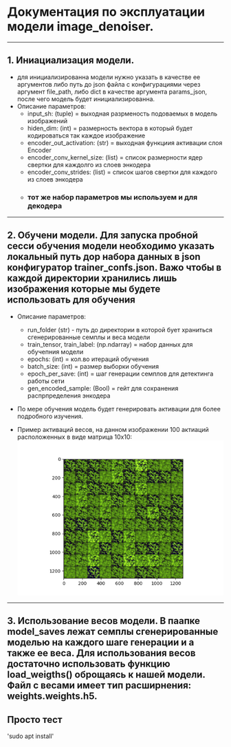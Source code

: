 # Документация по эксплуатации модели image_denoiser.

---
## 1. Иниациализация модели. 
- для инициализированна модели нужно указать в качестве ее аргументов либо путь до json файла с конфигурациями через аргумент file_path, либо dict в качестве аргумента params_json, после чего модель будет инициализированна.
- Описание параметров:
    - input_sh: (tuple) = выходная разрменость подоваемых в модель изображений
    - hiden_dim: (int) = размерность вектора в который будет кодироваться так каждое изображение
    - encoder_out_activation: (str) = выходная функциия активации слоя Encoder
    - encoder_conv_kernel_size: (list) = список размерности ядер свертки для каждолго из слоев энкодера
    - encoder_conv_strides: (list) = список шагов свертки для каждого из слоев энкодера
    - ### тот же набор параметров мы используем и для декодера

---
## 2. Обучени модели. Для запуска пробной сесси обучения модели необходимо указать локальный путь дор набора данных в json конфигуратор trainer_confs.json. Важо чтобы в каждой директории хранились лишь изображения которые мы будете использовать для обучения

- Описание параметров:
    - run_folder (str) - путь до директории в которой бует храниться сгенерированные семплы и веса модели
    - train_tensor, train_label: (np.ndarray) = набор данных для обучепния модели
    - epochs: (int) = кол.во итераций обучения
    - batch_size: (int) = размер выборки обучения
    - epoch_per_save: (int) = шаг генерации семплов для детектинга работы сети
    - gen_encoded_sample: (Bool) = гейт для сохранения распрпределения энкодера

- По мере обучения модель будет генерировать активации для более подробного изучения.
- Пример активаций весов, на данном изображении 100 актиаций расположенных в виде матрица 10x10:
    ![alt text](generated_samples_0.png)
---

## 3. Использование весов модели. В паапке model_saves лежат семплы сгенерированные моделью на каждого шаге генерации и а также ее веса. Для использования весов достаточно использовать функцию load_weigths() оброщаясь к нашей модели. Файл с весами имеет тип расширнения: weights.weights.h5.

## Просто тест

'sudo apt install'